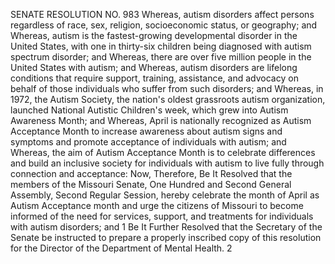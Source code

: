 SENATE RESOLUTION NO. 983
Whereas, autism disorders affect persons regardless of
race, sex, religion, socioeconomic status, or geography; and
Whereas, autism is the fastest-growing developmental
disorder in the United States, with one in thirty-six
children being diagnosed with autism spectrum disorder; and
Whereas, there are over five million people in the
United States with autism; and
Whereas, autism disorders are lifelong conditions that
require support, training, assistance, and advocacy on
behalf of those individuals who suffer from such disorders;
and
Whereas, in 1972, the Autism Society, the nation's
oldest grassroots autism organization, launched National
Autistic Children's week, which grew into Autism Awareness
Month; and
Whereas, April is nationally recognized as Autism
Acceptance Month to increase awareness about autism signs
and symptoms and promote acceptance of individuals with
autism; and
Whereas, the aim of Autism Acceptance Month is to
celebrate differences and build an inclusive society for
individuals with autism to live fully through connection and
acceptance:
Now, Therefore, Be It Resolved that the members of the
Missouri Senate, One Hundred and Second General Assembly,
Second Regular Session, hereby celebrate the month of April
as Autism Acceptance month and urge the citizens of Missouri
to become informed of the need for services, support, and
treatments for individuals with autism disorders; and
1
Be It Further Resolved that the Secretary of the Senate
be instructed to prepare a properly inscribed copy of this
resolution for the Director of the Department of Mental
Health.
2